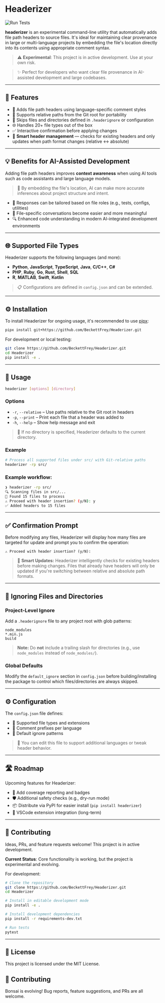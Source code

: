 # Headerizer
![Run Tests](https://github.com/BeckettFrey/Headerizer/actions/workflows/test.yml/badge.svg)

**headerizer** is an experimental command-line utility that automatically adds file path headers to source files. It's ideal for maintaining clear provenance in large or multi-language projects by embedding the file's location directly into its contents using appropriate comment syntax.

> ⚠️ **Experimental**: This project is in active development. Use at your own risk.

> ✨ Perfect for developers who want clear file provenance in AI-assisted development and large codebases.

---

## 🔧 Features

- 📝 Adds file path headers using language-specific comment styles
- 📍 Supports relative paths from the Git root for portability
- 🚫 Skips files and directories defined in `.headerignore` or configuration
- 🌐 Handles 20+ file types out of the box
- ✅ Interactive confirmation before applying changes
- 🧠 **Smart header management** — checks for existing headers and only updates when path format changes (relative ↔ absolute)

---

## 💡 Benefits for AI-Assisted Development

Adding file path headers improves **context awareness** when using AI tools such as code assistants and large language models.

> 🤖 By embedding the file's location, AI can make more accurate inferences about project structure and intent.

- 🎯 Responses can be tailored based on file roles (e.g., tests, configs, utilities)
- 💬 File-specific conversations become easier and more meaningful
- 🔍 Enhanced code understanding in modern AI-integrated development environments

---

## 🌐 Supported File Types

Headerizer supports the following languages (and more):

- **Python**, **JavaScript**, **TypeScript**, **Java**, **C/C++**, **C#**
- **PHP**, **Ruby**, **Go**, **Rust**, **Shell**, **SQL**
- **R**, **MATLAB**, **Swift**, **Kotlin**

> 📋 Configurations are defined in `config.json` and can be extended.

---

## ⚙️ Installation

To install Headerizer for ongoing usage, it's recommended to use [pipx](https://pipxproject.github.io/pipx/):

```bash
pipx install git+https://github.com/BeckettFrey/Headerizer.git
```

For development or local testing:

```bash
git clone https://github.com/BeckettFrey/Headerizer.git
cd Headerizer
pip install -e .
```

---

## 🚀 Usage

```bash
headerizer [options] [directory]
```

### Options

- `-r`, `--relative` – Use paths relative to the Git root in headers
- `-p`, `--print` – Print each file that a header was added to
- `-h`, `--help` – Show help message and exit

> 📂 If no directory is specified, Headerizer defaults to the current directory.

### Example

```bash
# Process all supported files under src/ with Git-relative paths
headerizer -rp src/
```

### Example workflow:

```bash
❯ headerizer -rp src/
🔍 Scanning files in src/...
📝 Found 15 files to process
⚠️ Proceed with header insertion? (y/N): y
✅ Added headers to 15 files
```

---


## ✅ Confirmation Prompt

Before modifying any files, Headerizer will display how many files are targeted for update and prompt you to confirm the operation:

```
⚠️ Proceed with header insertion? (y/N):
```

> 🧠 **Smart Updates:** Headerizer intelligently checks for existing headers before making changes. Files that already have headers will only be updated if you're switching between relative and absolute path formats.

---

## 🚫 Ignoring Files and Directories

### Project-Level Ignore

Add a `.headerignore` file to any project root with glob patterns:

```
node_modules
*.min.js
build
```

> **Note:** Do **not** include a trailing slash for directories (e.g., use `node_modules` instead of `node_modules/`).

### Global Defaults

Modify the `default_ignore` section in `config.json` before building/installing the package to control which files/directories are always skipped.

---

## ⚙️ Configuration

The `config.json` file defines:

- 📄 Supported file types and extensions
- 💬 Comment prefixes per language
- 🚫 Default ignore patterns

> 🔧 You can edit this file to support additional languages or tweak header behavior.

---

## 🛣️ Roadmap

Upcoming features for Headerizer:

* 🧪 Add coverage reporting and badges
* 🛡️ Additional safety checks (e.g., dry-run mode)
* 📦 Distribute via PyPI for easier install (`pip install headerizer`)
* 📁 VSCode extension integration (long-term)

---

## 🤝 Contributing

Ideas, PRs, and feature requests welcome! This project is in active development.

**Current Status**: Core functionality is working, but the project is experimental and evolving.

For development:

```bash
# Clone the repository
git clone https://github.com/BeckettFrey/Headerizer.git
cd Headerizer

# Install in editable development mode
pip install -e .

# Install development dependencies
pip install -r requirements-dev.txt

# Run tests
pytest
```

---

## 📄 License

This project is licensed under the MIT License.

## 🤝 Contributing

Bonsai is evolving! Bug reports, feature suggestions, and PRs are all welcome.
